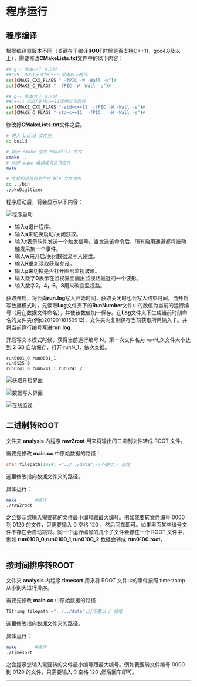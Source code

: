 <!-- RUNNING.md --- 
;; 
;; Description: 
;; Author: Hongyi Wu(吴鸿毅)
;; Email: wuhongyi@qq.com 
;; Created: 五 1月 18 15:01:28 2019 (+0800)
;; Last-Updated: 日 1月 20 14:22:33 2019 (+0800)
;;           By: Hongyi Wu(吴鸿毅)
;;     Update #: 20
;; URL: http://wuhongyi.cn -->

# 程序运行

<!-- toc -->

## 程序编译

根据编译器版本不同（关键在于编译**ROOT**时候是否支持C++11，gcc4.8及以上），需要修改**CMakeLists.txt**文件中的以下内容：

```bash
## g++ 版本小于 4.8时
##C99  ROOT不支持C++11采用以下两行
set(CMAKE_CXX_FLAGS " -fPIC -W -Wall -s")#
set(CMAKE_C_FLAGS " -fPIC -W -Wall -s")#

## g++ 版本大于 4.8时
##C++11 ROOT支持C++11采用以下两行
set(CMAKE_CXX_FLAGS "-std=c++11  -fPIC -W -Wall -s")#
set(CMAKE_C_FLAGS "-std=c++11  -fPIC   -W -Wall -s")#
```

修改好**CMakeLists.txt**文件之后。

```bash
# 进入 build 文件夹
cd build

# 执行 cmake 生成 Makefile 文件
cmake ..
# 执行 make 编译成可执行文件
make

# 生成的可执行文件在 bin 文件夹内
cd ../bin
./pkuDigitizer
```


程序启动后，将会显示以下内容：

![程序启动](/img/dgtzinit.png)

- 输入**q**退出程序。
- 输入**s**来切换启动/关闭获取。
- 输入**t**表示软件发送一个触发信号。当发送该命令后，所有启用通道都将被动触发采集一个事件。
- 输入**w**来开启/关闭数据流写入硬盘。
- 输入**R**重新读取获取参设。
- 输入**p**来切换是否打开图形监视波形。
- 输入数字**0**表示在监视界面画出监视路最近的一个波形。
- 输入数字**2，4，6，8**用来改变监视路。

获取开启，将会向**run.log**写入开始时间，获取关闭时也会写入结束时间。当开启写数据模式时，先读取**Log**文件夹下的**RunNumber**文件中的数值为当前的运行编号（用在数据文件命名），并使该数值加一保存。在**Log**文件夹下生成当前时刻命名的文件夹(例如20190118150912)，文件夹内复制保存当前获取所用输入卡。并将当前运行编号写进**run.log**.

开启写文本模式时候，获得当前运行编号 N，第一次文件名为 runN\_0,文件大小达到 2 GB 自动保存，打开 runN\_1，依次类推。

```
run0001_0 run0001_1
run0125_0
run6241_0 run6241_1 run6241_2
```

![获取开启界面](/img/dgtzstart.png)

![数据写入界面](/img/dgtzwrite.png)

![在线监视](/img/dgtzplot.png)

## 二进制转ROOT

文件夹 **analysis** 内程序 **raw2root** 用来将输出的二进制文件转成 ROOT 文件。

需要先修改 **main.cc** 中原始数据的路径：

```cpp
char filepath[1024] ="../../data";//不要以 / 结尾
```

这里修改指向数据文件夹的路径。

具体运行：

```bash
make       #编译
./raw2root
```

之会提示您输入需要转的文件最小编号跟最大编号。例如我要转文件编号 0000 到 0120 的文件，只需要输入 0 空格 120 ，然后回车即可。如果里面某些编号文件不存在会自动跳过。同一个运行编号的几个子文件会存在一个 ROOT 文件中，例如 **run0100_0,run0100_1,run0100_2** 数据会转成 **run0100.root**。

----

## 按时间排序转ROOT

文件夹 **analysis** 内程序 **timesort** 用来将 ROOT 文件中的事件按照 timestamp 从小到大进行排序。

需要先修改 **main.cc** 中原始数据的路径：

```cpp
TString filepath ="../../data";//不要以 / 结尾
```

这里修改指向数据文件夹的路径。

具体运行：

```bash
make       #编译
./timesort
```

之会提示您输入需要转的文件最小编号跟最大编号。例如我要转文件编号 0000 到 0120 的文件，只需要输入 0 空格 120 ,然后回车即可。

----


<!-- RUNNING.md ends here -->
